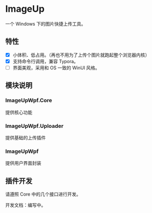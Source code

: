 # ImageUp

一个 Windows 下的图片快捷上传工具。

## 特性

+ [x] 小体积、低占用。（再也不用为了上传个图片就跑起整个浏览器内核）
+ [x] 支持命令行调用，兼容 Typora。
+ [ ] 界面美观，采用和 OS 一致的 WinUI 风格。

## 模块说明

### ImageUpWpf.Core
提供核心功能

### ImageUpWpf.Uploader
提供基础的上传插件

### ImageUpWpf
提供用户界面封装

## 插件开发

请遵照 Core 中的几个接口进行开发。

开发文档：编写中。
